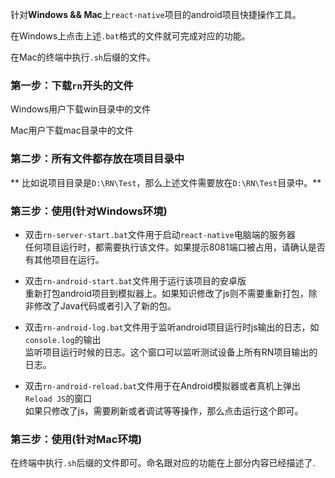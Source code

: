 
针对**Windows && Mac**上`react-native`项目的android项目快捷操作工具。    

在Windows上点击上述`.bat`格式的文件就可完成对应的功能。    

在Mac的终端中执行`.sh`后缀的文件。    


### 第一步：下载`rn`开头的文件
Windows用户下载win目录中的文件    
    
Mac用户下载mac目录中的文件

### 第二步：所有文件都存放在项目目录中    
** 比如说项目目录是`D:\RN\Test`，那么上述文件需要放在`D:\RN\Test`目录中。**


### 第三步：使用(针对Windows环境)
- 双击`rn-server-start.bat`文件用于启动`react-native`电脑端的服务器    
    任何项目运行时，都需要执行该文件。如果提示8081端口被占用，请确认是否有其他项目在运行。
  
- 双击`rn-android-start.bat`文件用于运行该项目的安卓版     
    重新打包android项目到模拟器上。如果知识修改了js则不需要重新打包，除非修改了Java代码或者引入了新的包。
- 双击`rn-android-log.bat`文件用于监听android项目运行时js输出的日志，如`console.log`的输出    
    监听项目运行时候的日志。这个窗口可以监听测试设备上所有RN项目输出的日志。    

- 双击`rn-android-reload.bat`文件用于在Android模拟器或者真机上弹出`Reload JS`的窗口    
    如果只修改了js，需要刷新或者调试等等操作，那么点击运行这个即可。

### 第三步：使用(针对Mac环境)
在终端中执行`.sh`后缀的文件即可。命名跟对应的功能在上部分内容已经描述了.
